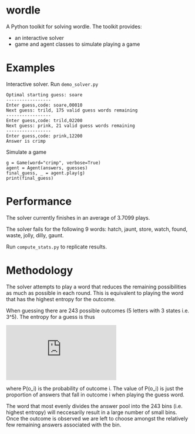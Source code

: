# wordle

A Python toolkit for solving wordle. The toolkit provides:
- an interactive solver
- game and agent classes to simulate playing a game

# Examples

Interactive solver. Run `demo_solver.py`

    Optimal starting guess: soare
    -----------------
    Enter guess,code: soare,00010
    Next guess: trild, 175 valid guess words remaining
    -----------------
    Enter guess,code: trild,02200
    Next guess: prink, 21 valid guess words remaining
    -----------------
    Enter guess,code: prink,12200
    Answer is crimp

Simulate a game

    g = Game(word="crimp", verbose=True)
    agent = Agent(answers, guesses)
    final_guess, _ = agent.play(g)
    print(final_guess)

# Performance

The solver currently finishes in an average of 3.7099 plays.

The solver fails for the following 9 words: hatch, jaunt, store, watch, found, waste, jolly, dilly, gaunt.

Run `compute_stats.py` to replicate results.

# Methodology

The solver attempts to play a word that reduces the remaining possibilities as much as possible in each round. This is equivalent to playing the word that has the highest entropy for the outcome.

When guessing there are 243 possible outcomes (5 letters with 3 states i.e. 3^5). The entropy for a guess is thus 

![equation](http://www.sciweavers.org/tex2img.php?eq=-%20%5Csum_%7Bi%3D1%7D%5E%7B243%7D%20P%28o_i%29%20%5Clog%7BP%28o_i%29%7D&bc=White&fc=Black&im=jpg&fs=12&ff=arev&edit=0)

where P(o_i) is the probability of outcome i. The value of P(o_i) is just the proportion
of answers that fall in outcome i when playing the guess word.

The word that most evenly divides the answer pool into the 243 bins (i.e. highest entropy) will neccesarily result in a large number of small bins. Once the outcome is observed we are left to choose amongst the relatively few remaining answers associated with the bin.

